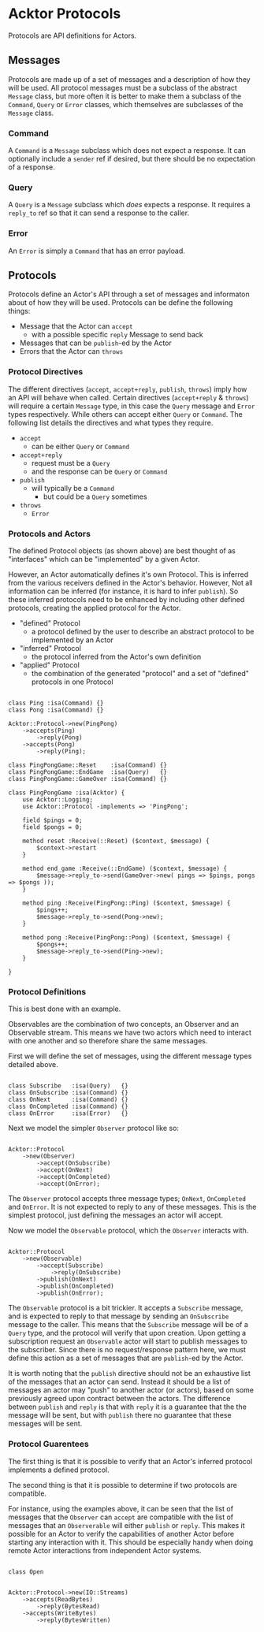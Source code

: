 # Acktor Protocols

Protocols are API definitions for Actors.

## Messages

Protocols are made up of a set of messages and a description of how they will be used. All protocol messages must be a subclass of the abstract `Message` class, but more often it is better to make them a subclass of the `Command`, `Query` or `Error` classes, which themselves are subclasses of the `Message` class.

### Command

A `Command` is a `Message` subclass which does not expect a response. It can optionally include a `sender` ref if desired, but there should be no expectation of a response.

### Query

A `Query` is a `Message` subclass which *does* expects a response. It requires a `reply_to` ref so that it can send a response to the caller.

### Error

An `Error` is simply a `Command` that has an error payload.

## Protocols

Protocols define an Actor's API through a set of messages and informaton about of how they will be used. Protocols can be define the following things:

- Message that the Actor can `accept`
    - with a possible specific `reply` Message to send back
- Messages that can be `publish`-ed by the Actor
- Errors that the Actor can `throws`

### Protocol Directives

The different directives (`accept`, `accept+reply`, `publish`, `throws`) imply how an API will behave when called. Certain directives (`accept+reply` & `throws`) will require a certain `Message` type, in this case the `Query` message and `Error` types respectively. While others can accept either `Query` or `Command`. The following list details the directives and what types they require.

- `accept`
    - can be either `Query` or `Command`
- `accept+reply`
    - request must be a `Query`
    - and the response can be `Query` or `Command`
- `publish`
    - will typically be a `Command`
        - but could be a `Query` sometimes
- `throws`
    - `Error`

### Protocols and Actors

The defined Protocol objects (as shown above) are best thought of as "interfaces" which can be "implemented" by a given Actor.

However, an Actor automatically defines it's own Protocol. This is inferred from the various receivers defined in the Actor's behavior. However, Not all information can be inferred (for instance, it is hard to infer `publish`). So these inferred protocols need to be enhanced by including other defined protocols, creating the applied protocol for the Actor.

- "defined" Protocol
    - a protocol defined by the user to describe an abstract protocol to be implemented by an Actor
- "inferred" Protocol
    - the protocol inferred from the Actor's own definition
- "applied" Protocol
    - the combination of the generated "protocol" and a set of "defined" protocols in one Protocol

```

class Ping :isa(Command) {}
class Pong :isa(Command) {}

Acktor::Protocol->new(PingPong)
    ->accepts(Ping)
        ->reply(Pong)
    ->accepts(Pong)
        ->reply(Ping);

class PingPongGame::Reset    :isa(Command) {}
class PingPongGame::EndGame  :isa(Query)   {}
class PingPongGame::GameOver :isa(Command) {}

class PingPongGame :isa(Acktor) {
    use Acktor::Logging;
    use Acktor::Protocol -implements => 'PingPong';

    field $pings = 0;
    field $pongs = 0;

    method reset :Receive(::Reset) ($context, $message) {
        $context->restart
    }

    method end_game :Receive(::EndGame) ($context, $message) {
        $message->reply_to->send(GameOver->new( pings => $pings, pongs => $pongs ));
    }

    method ping :Receive(PingPong::Ping) ($context, $message) {
        $pings++;
        $message->reply_to->send(Pong->new);
    }

    method pong :Receive(PingPong::Pong) ($context, $message) {
        $pongs++;
        $message->reply_to->send(Ping->new);
    }

}

```


### Protocol Definitions

This is best done with an example.

Observables are the combination of two concepts, an Observer and an Observable stream. This means we have two actors which need to interact with one another and so therefore share the same messages.

First we will define the set of messages, using the different message types detailed above.

```

class Subscribe   :isa(Query)   {}
class OnSubscribe :isa(Command) {}
class OnNext      :isa(Command) {}
class OnCompleted :isa(Command) {}
class OnError     :isa(Error)   {}

```

Next we model the simpler `Observer` protocol like so:

```

Acktor::Protocol
    ->new(Observer)
        ->accept(OnSubscribe)
        ->accept(OnNext)
        ->accept(OnCompleted)
        ->accept(OnError);
```

The `Observer` protocol accepts three message types; `OnNext`, `OnCompleted` and `OnError`. It is not expected to reply to any of these messages. This is the simplest protocol, just defining the messages an actor will accept.


Now we model the `Observable` protocol, which the `Observer` interacts with.

```

Acktor::Protocol
    ->new(Observable)
        ->accept(Subscribe)
            ->reply(OnSubscribe)
        ->publish(OnNext)
        ->publish(OnCompleted)
        ->publish(OnError);

```

The `Observable` protocol is a bit trickier. It accepts a `Subscribe` message, and is expected to reply to that message by sending an `OnSubscribe` message to the caller. This means that the `Subscribe` message will be of a `Query`
type, and the protocol will verify that upon creation. Upon getting a subscription request an `Observable` actor will start to publish messages to the subscriber. Since there is no request/response pattern here, we must define this action as a set of messages that are `publish`-ed by the Actor.

It is worth noting that the `publish` directive should not be an exhaustive list of the messages that an actor can send. Instead it should be a list of messages an actor may "push" to another actor (or actors), based on some previously agreed upon contract between the actors. The difference between `publish` and `reply` is that with `reply` it is a guarantee that the the message will be sent, but with `publish` there no guarantee that these messages will be sent.

### Protocol Guarentees

The first thing is that it is possible to verify that an Actor's inferred protocol implements a defined protocol.

The second thing is that it is possible to determine if two protocols are compatible.

For instance, using the examples above, it can be seen that the list of messages that the `Observer` can `accept` are compatible with the list of messages that an `Observerable` will either `publish` or `reply`. This makes it possible for an Actor to verify the capabilities of another Actor before starting any interaction with it. This should be especially handy when doing remote Actor interactions from independent Actor systems.


```

class Open


Acktor::Protocol->new(IO::Streams)
    ->accepts(ReadBytes)
        ->reply(BytesRead)
    ->accepts(WriteBytes)
        ->reply(BytesWritten)






```










